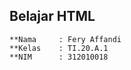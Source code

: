 ## Belajar HTML
    **Nama     : Fery Affandi
    **Kelas    : TI.20.A.1
    **NIM      : 312010018

##